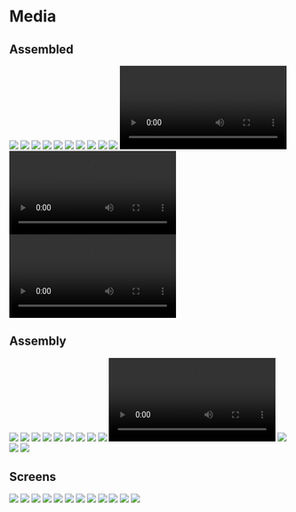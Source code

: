 # Media

## Assembled

<img src="./assets/media/angles/Side Back.jpeg" class="img-md" />
<img src="./assets/media/angles/Side Front.jpeg" class="img-md" />
<img src="./assets/media/angles/Back.jpeg" class="img-md" />
<img src="./assets/media/angles/Handle.jpeg" class="img-md" />
<img src="./assets/media/angles/In-hand Left.jpeg" class="img-md" />
<img src="./assets/media/angles/In-hand Right.jpeg" class="img-md" />
<img src="./assets/media/angles/In-hand.jpeg" class="img-md" />
<img src="./assets/media/angles/Left.jpeg" class="img-md" />
<img src="./assets/media/angles/Right.jpeg" class="img-md" />
<img src="./assets/media/angles/Top.jpeg" class="img-md" />
<video controls="controls" class="img-md" name="">
  <source src="./assets/media/videos/Radar Screen.MOV">
</video>
<video controls="controls" class="img-md" name="">
  <source src="./assets/media/videos/Rainbow Lights.MOV">
</video>
<video controls="controls" class="img-md" name="">
  <source src="./assets/media/videos/Trigger.MOV">
</video>

## Assembly

<img src="./assets/media/assembly/all-parts.jpeg" class="img-md" />
<img src="./assets/media/assembly/dev-board.jpeg" class="img-md" />
<img src="./assets/media/assembly/inside-1.jpeg" class="img-md" />
<img src="./assets/media/assembly/inside-2.jpeg" class="img-md" />
<img src="./assets/media/assembly/inside-3.jpeg" class="img-md" />
<img src="./assets/media/assembly/inside-4.jpeg" class="img-md" />
<img src="./assets/media/assembly/inside-trigger.jpeg" class="img-md" />
<img src="./assets/media/assembly/light-rods-assembled.jpeg" class="img-md" />
<img src="./assets/media/assembly/light-rods-soldered.jpeg" class="img-md" />
<video controls="controls" class="img-md" name="Light Rods Assembly">
  <source src="./assets/media/assembly/light-rods.mov">
</video>
<img src="./assets/media/assembly/plugged-in.jpeg" class="img-md" />
<img src="./assets/media/assembly/soldered-mcu.jpeg" class="img-md" />
<img src="./assets/media/assembly/wired.jpeg" class="img-md" />


## Screens

<img src="./assets/media/screens/Menu.jpeg" class="img-md" />
<img src="./assets/media/screens/Radar.jpeg" class="img-md" />
<img src="./assets/media/screens/Lights.jpeg" class="img-md" />
<img src="./assets/media/screens/Lights > Mode.jpeg" class="img-md" />
<img src="./assets/media/screens/Lights > Brightness.jpeg" class="img-md" />
<img src="./assets/media/screens/Lights > Speed.jpeg" class="img-md" />
<img src="./assets/media/screens/Lights > Direction.jpeg" class="img-md" />
<img src="./assets/media/screens/Settings.jpeg" class="img-md" />
<img src="./assets/media/screens/Settings > Theme Color.jpeg" class="img-md" />
<img src="./assets/media/screens/Settings > Overrid Plug.jpeg" class="img-md" />
<img src="./assets/media/screens/Settings > Override Trigger.jpeg" class="img-md" />
<img src="./assets/media/screens/Settings > Reset.jpeg" class="img-md" />
